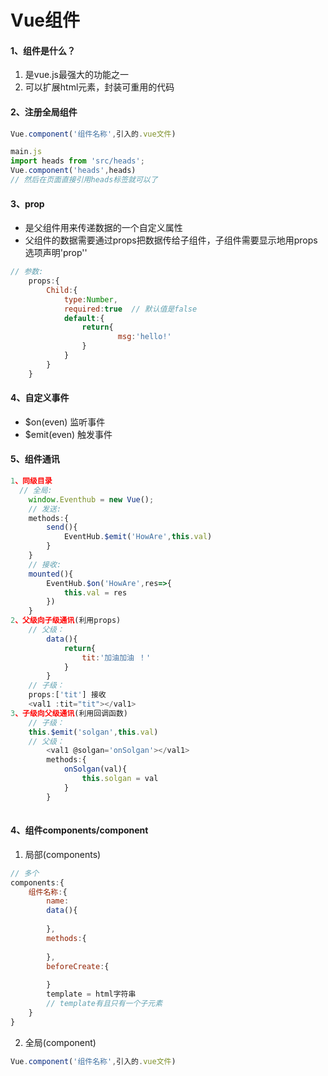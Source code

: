 # Vue组件
#### 1、组件是什么？
1. 是vue.js最强大的功能之一
2. 可以扩展html元素，封装可重用的代码
#### 2、注册全局组件

```js
Vue.component('组件名称',引入的.vue文件)

main.js
import heads from 'src/heads';
Vue.component('heads',heads)
// 然后在页面直接引用heads标签就可以了

```
#### 3、prop
- 是父组件用来传递数据的一个自定义属性
- 父组件的数据需要通过props把数据传给子组件，子组件需要显示地用props选项声明'prop''

```js
// 参数:
	props:{
		Child:{
			type:Number,
			required:true  // 默认值是false
			default:{
				return{
						msg:'hello!'
				}
			}
		}
	}
```
#### 4、自定义事件
- $on(even)     监听事件
- $emit(even)   触发事件
#### 5、组件通讯

```js
1、同级目录
  // 全局: 
	window.Eventhub = new Vue();
	// 发送:
	methods:{
		send(){
			EventHub.$emit('HowAre',this.val)
		}
	}
	// 接收:
	mounted(){
		EventHub.$on('HowAre',res=>{
			this.val = res
		})
	}
2、父级向子级通讯(利用props)
    // 父级：
		data(){
			return{
				tit:'加油加油 ！'
			}
		}
    // 子级：
    props:['tit'] 接收
    <val1 :tit="tit"></val1>
3、子级向父级通讯(利用回调函数)
    // 子级：
    this.$emit('solgan',this.val)
    // 父级：
		<val1 @solgan='onSolgan'></val1>
		methods:{
			onSolgan(val){
				this.solgan = val
			}
		}
    
```

#### 4、组件components/component

1. 局部(components)

```js
// 多个
components:{
	组件名称:{
		name:
		data(){
				
		},
		methods:{
				
		},
		beforeCreate:{
				
		}
		template = html字符串
		// template有且只有一个子元素
	}
}
```
2. 全局(component)

```js
Vue.component('组件名称',引入的.vue文件)
```




